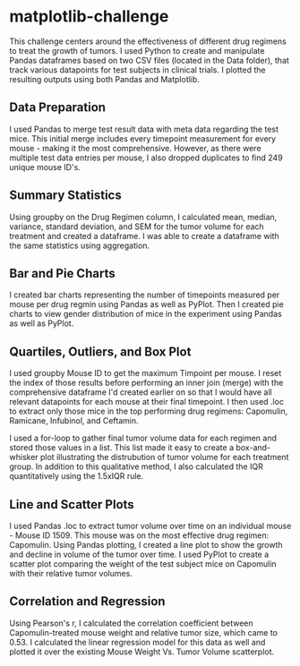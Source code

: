 # matplotlib-challenge

This challenge centers around the effectiveness of different drug regimens to treat the growth of tumors. I used Python to create and manipulate Pandas dataframes based on two CSV files (located in the Data folder), that track various datapoints for test subjects in clinical trials. I plotted the resulting outputs using both Pandas and Matplotlib.

## Data Preparation
I used Pandas to merge test result data with meta data regarding the test mice. This initial merge includes every timepoint measurement for every mouse -  making it the most comprehensive. However, as there were multiple test data entries per mouse, I also dropped duplicates to find 249 unique mouse ID's. 

## Summary Statistics
Using groupby on the Drug Regimen column, I calculated mean, median, variance, standard deviation, and SEM for the tumor volume for each treatment and created a dataframe. I was able to create a dataframe with the same statistics using aggregation.

## Bar and Pie Charts
I created bar charts representing the number of timepoints measured per mouse per drug regmin using Pandas as well as PyPlot. Then I created pie charts to view gender distribution of mice in the experiment using Pandas as well as PyPlot.

## Quartiles, Outliers, and Box Plot
I used groupby Mouse ID to get the maximum Timpoint per mouse. I reset the index of those results before performing an inner join (merge) with the comprehensive dataframe I'd created earlier on so that I would have all relevant datapoints for each mouse at their final timepoint. I then used .loc to extract only those mice in the top performing drug regimens: Capomulin, Ramicane, Infubinol, and Ceftamin.

I used a for-loop to gather final tumor volume data for each regimen and stored those values in a list. This list made it easy to create a box-and-whisker plot illustrating the distrubution of tumor volume for each treatment group. In addition to this qualitative method, I also calculated the IQR quantitatively using the 1.5xIQR rule. 

## Line and Scatter Plots
I used Pandas .loc to extract tumor volume over time on an individual mouse - Mouse ID 1509. This mouse was on the most effective drug regimen: Capomulin. Using Pandas plotting, I created a line plot to show the growth and decline in volume of the tumor over time. I used PyPlot to create a scatter plot comparing the weight of the test subject mice on Capomulin with their relative tumor volumes.

## Correlation and Regression
Using Pearson's r, I calculated the correlation coefficient between Capomulin-treated mouse weight and relative tumor size, which came to 0.53. I calculated the linear regression model for this data as well and plotted it over the existing Mouse Weight Vs. Tumor Volume scatterplot.
